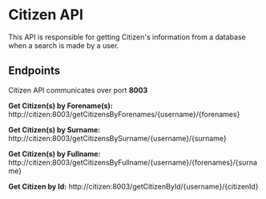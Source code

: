 # Citizen API

This API is responsible for getting Citizen's information from a database when a search is made by a user.

## Endpoints

Citizen API communicates over port **8003**

**Get Citizen(s) by Forename(s):**
http://citizen:8003/getCitizensByForenames/{username}/{forenames}

**Get Citizen(s) by Surname:**
http://citizen:8003/getCitizensBySurname/{username}/{surname}

**Get Citizen(s) by Fullname:**
http://citizen:8003/getCitizensByFullname/{username}/{forenames}/{surname}

**Get Citizen by Id:**
http://citizen:8003/getCitizenById/{username}/{citizenId}
